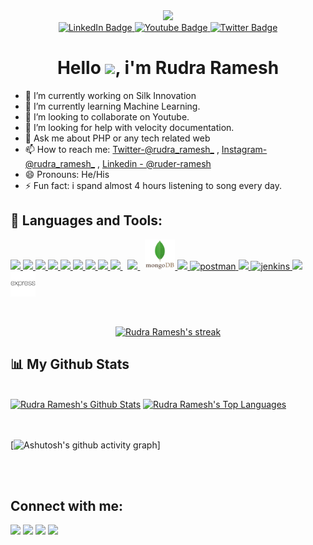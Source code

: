

<div id="header" align="center">
  <img src="https://media.giphy.com/media/M9gbBd9nbDrOTu1Mqx/giphy.gif" width="100"/>
</div>
<div id="badges" align="center">
  <a href="https://www.linkedin.com/in/rudra-ramesh/">
    <img src="https://img.shields.io/badge/LinkedIn-blue?style=for-the-badge&logo=linkedin&logoColor=white" alt="LinkedIn Badge"/>
  </a>
  <a href="https://www.youtube.com/channel/UC-eZvhv4pEp5qaczpL_1AcA/videos">
    <img src="https://img.shields.io/badge/YouTube-red?style=for-the-badge&logo=youtube&logoColor=white" alt="Youtube Badge"/>
  </a>
  <a href="https://twitter.com/RudraRamesh01">
    <img src="https://img.shields.io/badge/Twitter-blue?style=for-the-badge&logo=twitter&logoColor=white" alt="Twitter Badge"/>
  </a>
</div>


<h1 align="center">Hello <img src="https://raw.githubusercontent.com/MartinHeinz/MartinHeinz/master/wave.gif" width="30px">, i'm Rudra Ramesh</h1>



- 🔭 I’m currently working on Silk Innovation
- 🌱 I’m currently learning Machine Learning.
- 👯 I’m looking to collaborate on Youtube.
- 🤔 I’m looking for help with velocity documentation.
- 💬 Ask me about PHP or any tech related web
- 📫 How to reach me: [Twitter-@rudra_ramesh_](https://twitter.com/rudra_ramesh_) , [Instagram-@rudra_ramesh_](instagram.com/rudra.ramesh_/) , [Linkedin - @ruder-ramesh](https://www.linkedin.com/in/rudra-ramesh/)
- 😄 Pronouns: He/His
- ⚡ Fun fact: i spand almost 4 hours listening to song every day.

## 🚀 Languages and Tools:

<p align="left"> 
    <a href="https://www.java.com" target="_blank"> <img src="https://img.icons8.com/color/48/000000/java-coffee-cup-logo.png"/> </a>
    <a href="https://reactjs.org/" target="_blank"> <img src="https://img.icons8.com/color/48/000000/react-native.png"/> </a>
    <a href="https://spring.io/projects/spring-boot" target="_blank"> <img src="https://img.icons8.com/color/48/000000/spring-logo.png"/> </a> 
    <a href="https://developer.mozilla.org/en-US/docs/Web/JavaScript" target="_blank"> <img src="https://img.icons8.com/color/48/000000/javascript.png"/> </a> 
    <a href="https://www.w3.org/html/" target="_blank"> <img src="https://img.icons8.com/color/48/000000/html-5.png"/> </a> 
    <a href="https://www.w3schools.com/css/" target="_blank"> <img src="https://img.icons8.com/color/48/000000/css3.png"/> </a> 
    <a href="https://getbootstrap.com" target="_blank"> <img src="https://img.icons8.com/color/48/000000/bootstrap.png"/> </a> 
    <a href="https://www.python.org" target="_blank"> <img src="https://img.icons8.com/color/48/000000/python.png"/> </a> 
    <a style="padding-right:8px;" href="https://nodejs.org" target="_blank"> <img src="https://img.icons8.com/color/48/000000/nodejs.png"/> </a> 
    <a style="padding-right:8px;" href="https://www.mysql.com/" target="_blank"> <img src="https://img.icons8.com/fluent/50/000000/mysql-logo.png"/> </a>
    <a href="https://www.mongodb.com/" target="_blank"> <img src="https://raw.githubusercontent.com/devicons/devicon/master/icons/mongodb/mongodb-original-wordmark.svg" alt="mongodb" width="48" height="48"/> </a> 
    <a href="https://firebase.google.com/" target="_blank"> <img src="https://img.icons8.com/color/48/000000/firebase.png"/> </a> 
    <a href="https://postman.com" target="_blank"> <img src="https://www.vectorlogo.zone/logos/getpostman/getpostman-icon.svg" alt="postman" width="45" height="45"/> </a>   
    <a href="https://git-scm.com/" target="_blank"> <img src="https://img.icons8.com/color/48/000000/git.png"/> </a> 
    <a href="https://www.jenkins.io" target="_blank"> <img src="https://www.vectorlogo.zone/logos/jenkins/jenkins-icon.svg" alt="jenkins" width="48" height="48"/> </a> 
    <a href="https://redux.js.org" target="_blank"> <img src="https://img.icons8.com/color/48/000000/redux.png"/> </a>
    <a href="https://expressjs.com" target="_blank"> <img src="https://raw.githubusercontent.com/devicons/devicon/master/icons/express/express-original-wordmark.svg" alt="express" width="40" height="40"/> </a>
</p>

<br/>

<p align="center">
    <a href="https://github.com/rudraramesh/github-readme-streak-stats">
        <img title="🔥 Get streak stats for your profile at git.io/streak-stats" alt="Rudra Ramesh's streak" src="https://github-readme-streak-stats.herokuapp.com/?user=rudraramesh&theme=black-ice&hide_border=true&stroke=0000&background=060A0CD0"/>
    </a>
</p>

## 📊 My Github Stats
<br/>
    <a href="https://github.com/rudraramesh/github-readme-stats"><img alt="Rudra Ramesh's Github Stats" src="https://github-readme-stats.vercel.app/api?username=rudraramesh&show_icons=true&count_private=true&theme=react&hide_border=true&bg_color=0D1117" /></a>
  <a href="https://github.com/rudraramesh/github-readme-stats"><img alt="Rudra Ramesh's Top Languages" src="https://github-readme-stats.vercel.app/api/top-langs/?username=rudraramesh&langs_count=8&count_private=true&layout=compact&theme=react&hide_border=true&bg_color=0D1117&hide=css,scss,html,blade" /></a>
  <br/>
  
  <br/>
<br/>

[![Ashutosh's github activity graph](https://github-readme-activity-graph.cyclic.app/graph?username=rudraramesh&bg_color=11030b&color=5dce12&line=d33c3c&point=ece4e4&area=true&hide_border=true)]




<br/>
<br/>

## Connect with me:
<p align="left">

<a href = "https://www.linkedin.com/in/rudra-ramesh/"><img src="https://img.icons8.com/fluent/48/000000/linkedin.png"/></a>
<a href = "https://twitter.com/rudra_ramesh_"><img src="https://img.icons8.com/fluent/48/000000/twitter.png"/></a>
<a href = "https://www.instagram.com/rudra.ramesh_/"><img src="https://img.icons8.com/fluent/48/000000/instagram-new.png"/></a>
<a href = "https://www.youtube.com/channel/UC-eZvhv4pEp5qaczpL_1AcA/videos"><img src="https://img.icons8.com/color/48/000000/youtube-play.png"/></a>

</p>
